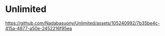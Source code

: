 # Unlimited


https://github.com/Nadabasuony/Unlimited/assets/105240992/7b35be4c-415a-4877-a50e-2452216f95ea

